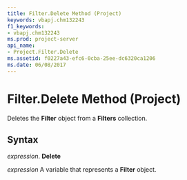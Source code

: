 ```yaml
---
title: Filter.Delete Method (Project)
keywords: vbapj.chm132243
f1_keywords:
- vbapj.chm132243
ms.prod: project-server
api_name:
- Project.Filter.Delete
ms.assetid: f0227a43-efc6-0cba-25ee-dc6320ca1206
ms.date: 06/08/2017
---
```



# Filter.Delete Method (Project)

Deletes the **Filter** object from a **Filters** collection.


## Syntax

 _expression_. **Delete**

 _expression_ A variable that represents a **Filter** object.


